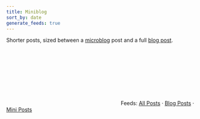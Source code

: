```yaml
---
title: Miniblog
sort_by: date
generate_feeds: true
---
```


Shorter posts, sized between a [microblog] post and a full [blog post].

<p>
    <svg class="icon icon-rss mt-[-2px]"><use xlink:href="/icons/symbol-defs.svg#icon-rss"></use></svg>
    Feeds:
    <a href="/atom.xml">All Posts</a></li> &middot; <a href="/blog/atom.xml">Blog Posts</a> &middot; <a href="/mini/atom.xml">Mini Posts</a>
</p>

[microblog]: https://bsky.app/profile/alilleybrinker.com
[blog post]: @/blog/_index.md
